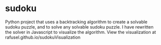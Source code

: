 # sudoku
Python project that uses a backtracking algorithm to create a solvable sudoku puzzle, and to solve any solvable sudoku puzzle. I have rewritten the solver in Javascript to visualize the algorithm. View the visualization at rafusel.github.io/sudokuVisualization 

